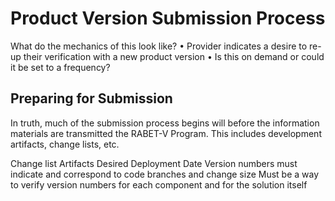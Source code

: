 # Product Version Submission Process
What do the mechanics of this look like?
•	Provider indicates a desire to re-up their verification with a new product version
•	Is this on demand or could it be set to a frequency?

## Preparing for Submission
In truth, much of the submission process begins will before the information materials are transmitted the RABET-V Program. This includes development artifacts, change lists, etc. 

Change list
Artifacts
Desired Deployment Date
Version numbers must indicate and correspond to code branches and change size
Must be a way to verify version numbers for each component and for the solution itself
